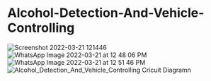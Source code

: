 # Alcohol-Detection-And-Vehicle-Controlling
![Screenshot 2022-03-21 121446](https://github.com/nikhil98s/Alcohol-Detection-And-Vehicle-Controlling/assets/121187352/728f6b6f-8873-4f69-9a03-f44a54f6e6bb)
![WhatsApp Image 2022-03-21 at 12 48 06 PM](https://github.com/nikhil98s/Alcohol-Detection-And-Vehicle-Controlling/assets/121187352/caeb7dd5-50e3-4f7b-8c83-503f29209cca)
![WhatsApp Image 2022-03-21 at 12 51 46 PM](https://github.com/nikhil98s/Alcohol-Detection-And-Vehicle-Controlling/assets/121187352/4302c1d2-3526-4ccd-b989-7ad168b13d1a)
![Alcohol_Detection_And_Vehicle_Controlling Cricuit Diagramn](https://github.com/nikhil98s/Alcohol-Detection-And-Vehicle-Controlling/assets/121187352/db8f8dde-7732-4474-a1d8-f4ed61d75fa0)
